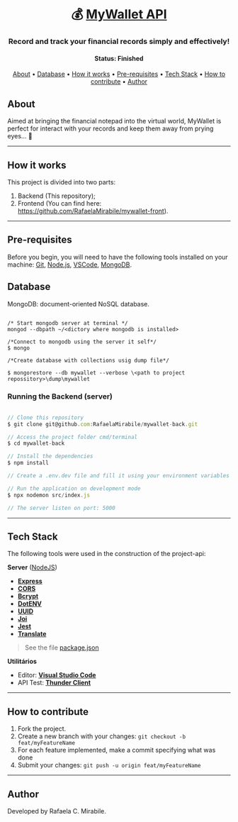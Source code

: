 <h1 align="center">
   💰 <a href="#"> MyWallet API </a>
</h1>

<h3 align="center">
    Record and track your financial records simply and effectively!
</h3>

<h4 align="center"> 
	 Status: Finished
</h4>

<p align="center">
 <a href="#about">About</a> •
 <a href="#database">Database</a> • 
 <a href="#how-it-works">How it works</a> • 
 <a href="#pre-requisites">Pre-requisites</a> • 
 <a href="#tech-stack">Tech Stack</a> • 
 <a href="#how-to-contribute">How to contribute</a> • 
 <a href="#author">Author</a>
</p>


## About

Aimed at bringing the financial notepad into the virtual world, MyWallet is perfect for interact with your records and keep them away from prying eyes... 👀

---

## How it works

This project is divided into two parts:
1. Backend (This repository);
2. Frontend (You can find here: https://github.com/RafaelaMirabile/mywallet-front).

---

## Pre-requisites

Before you begin, you will need to have the following tools installed on your machine:
[Git](https://git-scm.com), [Node.js](https://nodejs.org/en/), [VSCode](https://code.visualstudio.com/), [MongoDB](https://www.mongodb.com/docs/).


## Database 

MongoDB: document-oriented NoSQL database. 

``` MongoDB

/* Start mongodb server at terminal */
mongod --dbpath ~/<dictory where mongodb is installed> 

/*Connect to mongodb using the server it self*/
$ mongo

/*Create database with collections usig dump file*/

$ mongorestore --db mywallet --verbose \<path to project repossitory>\dump\mywallet

```

### Running the Backend (server)

``` jsx

// Clone this repository
$ git clone git@github.com:RafaelaMirabile/mywallet-back.git

// Access the project folder cmd/terminal
$ cd mywallet-back

// Install the dependencies
$ npm install

// Create a .env.dev file and fill it using your environment variables following the .env.example

// Run the application on development mode
$ npx nodemon src/index.js

// The server listen on port: 5000

```

---

## Tech Stack

The following tools were used in the construction of the project-api:

**Server**  ([NodeJS](https://nodejs.org/en/))

-   **[Express](https://expressjs.com/)**
-   **[CORS](https://expressjs.com/en/resources/middleware/cors.html)**
-   **[Bcrypt](https://github.com/kelektiv/node.bcrypt.js)**
-   **[DotENV](https://github.com/motdotla/dotenv)**
-   **[UUID](https://github.com/uuidjs/uuid)**
-   **[Joi](https://github.com/hapijs/joi)**
-   **[Jest](https://github.com/facebook/jest)**
-   **[Translate](https://github.com/franciscop/translate)**


> See the file  [package.json](https://github.com/RafaelaMirabile/mywallet-back/blob/main/package.json)

**Utilitários**

-   Editor:  **[Visual Studio Code](https://code.visualstudio.com/)**
-   API Test:  **[Thunder Client](https://www.thunderclient.io/)**

---


## How to contribute

1. Fork the project.
2. Create a new branch with your changes: `git checkout -b feat/myFeatureName`
3. For each feature implemented, make a commit specifying what was done
4. Submit your changes: `git push -u origin feat/myFeatureName`

---

## Author

Developed by Rafaela C. Mirabile.
